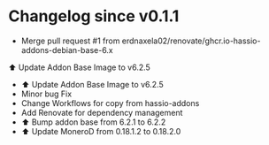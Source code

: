 # Changelog since v0.1.1
- Merge pull request #1 from erdnaxela02/renovate/ghcr.io-hassio-addons-debian-base-6.x

⬆️ Update Addon Base Image to v6.2.5 
- ⬆️ Update Addon Base Image to v6.2.5 
- Minor bug Fix 
- Change Workflows for copy from hassio-addons 
- Add Renovate for dependency management 
- ⬆️ Bump addon base from 6.2.1 to 6.2.2 
- ⬆️ Update MoneroD from 0.18.1.2 to 0.18.2.0 
